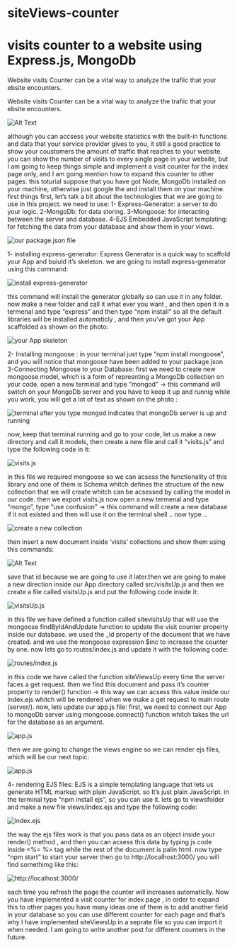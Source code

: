 # siteViews-counter
visits counter to a website using Express.js, MongoDb
==========================================================

Website visits Counter can be a vital way to analyze the trafiic that your ebsite encounters.



Website visits Counter can be a vital way to analyze the trafiic that your ebsite encounters.

![Alt Text](https://thepracticaldev.s3.amazonaws.com/i/dy10u76kl5enyz3qxb81.jpeg)


although you can accsess your website statistics with the built-in functions and data that your service provider gives to you, it still a good practice to show your coustomers the amount of traffic that reaches to your website.
you can show the number of visits to every single page in your website, but I am going to keep things simple and implement a visit counter for the index page only, and I am going mention how to expand this counter to other pages.
this toturial suppose that you have got Node, MongoDb installed on your machine, otherwise just google the and install them on your machine.
first things first, let’s talk a bit about the technologies that we are going to use in this project. we need to use:
1- Express-Generator: a server to do your logic.
2-MongoDb: for data storing.
3-Mongoose: for interacting between the server and database.
4-EJS Embedded JavaScript templating: for fetching the data from your database and show them in your views.

![our package.json file](https://thepracticaldev.s3.amazonaws.com/i/5zz23siv6iea5imh7wnr.png)


1- installing express-generator:
Express Generator is a quick way to scaffold your App and buiuld it’s skeleton.
we are going to install express-generator using this command:

![install express-generator
](https://thepracticaldev.s3.amazonaws.com/i/dba1es73cubs3bmt3gee.png)

this command will install the generator globally so can use it in any folder. now make a new folder and call it what ever you want , and then open it in a termenal and type “express” and then type “npm install” so all the default libraries will be installed automaticly , and then you’ve got your App scaffolded as shown on the photo:


![your App skeleton
](https://thepracticaldev.s3.amazonaws.com/i/1ovpd6kcqfes5a8ktxts.png)

2- Installing mongoose :
in your terminal just type “npm install mongoose”, and you will notice that mongoose have been added to your package.json
3-Connecting Mongoose to your Database:
first we need to create new mongoose model, which is a form of represnting a MongoDb collection on your code.
open a new terminal and type “mongod” → this command will switch on your MongoDb server and you have to keep it up and runnig while you work, you will get a lot of text as shown on the photo :


![terminal after you type mongod indicates that mongoDb server is up and running
](https://thepracticaldev.s3.amazonaws.com/i/d6yk6sn3wifn8bhj651g.png)


now, keep that terminal running and go to your code, let us make a new directory and call it models, then create a new file and call it “visits.js” and type the following code in it:


![visits.js
](https://thepracticaldev.s3.amazonaws.com/i/caxs7wb966mrckgjvpw4.png)

in this file we required mongoose so we can acsess the functionality of this library and one of them is Schema whitch defines the structure of the new collection that we will create whitch can be acsessed by calling the model in our code. then we export visits.js
now open a new termenal and type “mongo”, type “use confusion” → this command will create a new database if it not existed and then will use it on the terminal shell .. now type ..



![create a new collection](https://thepracticaldev.s3.amazonaws.com/i/3gkiwvq2tsw49bgt5qcq.png)

then insert a new document inside ‘visits’ collections and show them using this commands:

![Alt Text](https://thepracticaldev.s3.amazonaws.com/i/8n1aq7k27r771fuv2mlt.png)


save that id because we are going to use it later.then we are going to make a new direction inside our App directory called src/visitsUp.js and then we create a file called visitsUp.js and put the following code inside it:


![visitsUp.js](https://thepracticaldev.s3.amazonaws.com/i/nvx7bb6cftcawqaq6j9y.png)


in this file we have defined a function called sitevisitsUp that will use the mongoose findByIdAndUpdate function to update the visit counter property inside our database. we used the _id property of the document that we have created. and we use the mongoose expression $inc to increase the counter by one.
now lets go to routes/index.js and update it with the following code:


![routes/index.js](https://thepracticaldev.s3.amazonaws.com/i/odea8ihesmqmmqpx2pcs.png)


in this code we have called the function siteViewsUp every time the server faces a get request. then we find this document and pass it’s counter property to render() function → this way we can acsess this value inside our index.ejs whitch will be rendered when we make a get request to main route (server/).
now, lets update our app.js file:
first, we need to connect our App to mongoDb server using mongoose.connect() function whitch takes the url for the database as an argument.


![app.js
](https://thepracticaldev.s3.amazonaws.com/i/1a6f51pwcgwdmqut01g4.png)

then we are going to change the views engine so we can render ejs files, which will be our next topic:

![app.js
](https://thepracticaldev.s3.amazonaws.com/i/g1ood4u6qjt5io75tsgt.png)



4- rendering EJS files:
EJS is a simple templating language that lets us generate HTML markup with plain JavaScript. so It’s just plain JavaScript.
in the terminal type “npm install ejs”, so you can use it.
lets go to viewsfolder and make a new file views/index.ejs and type the following code:

![index.ejs
](https://thepracticaldev.s3.amazonaws.com/i/29gh6rxxl66rz2pol9t6.png)


the way the ejs files work is that you pass data as an object inside your render() method , and then you can acsess this data by typing js code inside <%= %> tag while the rest of the document is palin html.
now type “npm start” to start your server then go to http://localhost:3000/ you will find somethimg like this:


![http://localhost:3000/
](https://thepracticaldev.s3.amazonaws.com/i/jy05s3xfmhtu0g8l5x1j.png)


each time you refresh the page the counter will increases automaticlly.
Now you have implemented a visit counter for index page , in order to expand this to other pages you have many ideas one of them is to add another field in your database so you can use different counter for each page and that’s why I have implemented siteViewsUp in a seprate file so you can import it when needed.
I am going to write another post for different counters in the future.

